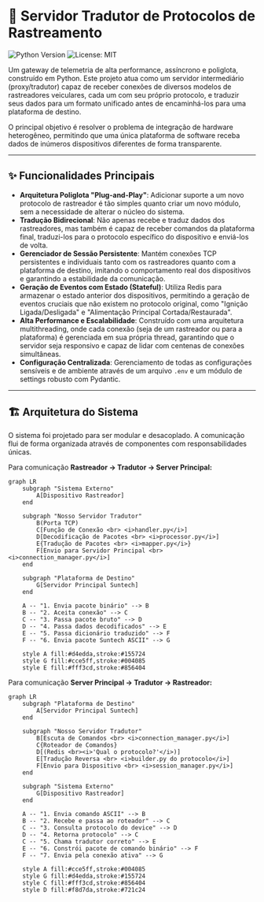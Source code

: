 # 🚀 Servidor Tradutor de Protocolos de Rastreamento

![Python Version](https://img.shields.io/badge/python-3.11+-blue.svg)
![License: MIT](https://img.shields.io/badge/License-MIT-yellow.svg)

Um gateway de telemetria de alta performance, assíncrono e poliglota, construído em Python. Este projeto atua como um servidor intermediário (proxy/tradutor) capaz de receber conexões de diversos modelos de rastreadores veiculares, cada um com seu próprio protocolo, e traduzir seus dados para um formato unificado antes de encaminhá-los para uma plataforma de destino.

O principal objetivo é resolver o problema de integração de hardware heterogêneo, permitindo que uma única plataforma de software receba dados de inúmeros dispositivos diferentes de forma transparente.

---

## ✨ Funcionalidades Principais

* **Arquitetura Poliglota "Plug-and-Play"**: Adicionar suporte a um novo protocolo de rastreador é tão simples quanto criar um novo módulo, sem a necessidade de alterar o núcleo do sistema.
* **Tradução Bidirecional**: Não apenas recebe e traduz dados dos rastreadores, mas também é capaz de receber comandos da plataforma final, traduzi-los para o protocolo específico do dispositivo e enviá-los de volta.
* **Gerenciador de Sessão Persistente**: Mantém conexões TCP persistentes e individuais tanto com os rastreadores quanto com a plataforma de destino, imitando o comportamento real dos dispositivos e garantindo a estabilidade da comunicação.
* **Geração de Eventos com Estado (Stateful)**: Utiliza Redis para armazenar o estado anterior dos dispositivos, permitindo a geração de eventos cruciais que não existem no protocolo original, como "Ignição Ligada/Desligada" e "Alimentação Principal Cortada/Restaurada".
* **Alta Performance e Escalabilidade**: Construído com uma arquitetura multithreading, onde cada conexão (seja de um rastreador ou para a plataforma) é gerenciada em sua própria thread, garantindo que o servidor seja responsivo e capaz de lidar com centenas de conexões simultâneas.
* **Configuração Centralizada**: Gerenciamento de todas as configurações sensíveis e de ambiente através de um arquivo `.env` e um módulo de settings robusto com Pydantic.

---

## 🏗️ Arquitetura do Sistema

O sistema foi projetado para ser modular e desacoplado. A comunicação flui de forma organizada através de componentes com responsabilidades únicas.


Para comunicação **Rastreador -> Tradutor -> Server Principal:**

```mermaid
graph LR
    subgraph "Sistema Externo"
        A[Dispositivo Rastreador]
    end

    subgraph "Nosso Servidor Tradutor"
        B(Porta TCP)
        C[Função de Conexão <br> <i>handler.py</i>]
        D[Decodificação de Pacotes <br> <i>processor.py</i>]
        E{Tradução de Pacotes <br> <i>mapper.py</i>}
        F[Envio para Servidor Principal <br> <i>connection_manager.py</i>]
    end

    subgraph "Plataforma de Destino"
        G[Servidor Principal Suntech]
    end

    A -- "1. Envia pacote binário" --> B
    B -- "2. Aceita conexão" --> C
    C -- "3. Passa pacote bruto" --> D
    D -- "4. Passa dados decodificados" --> E
    E -- "5. Passa dicionário traduzido" --> F
    F -- "6. Envia pacote Suntech ASCII" --> G

    style A fill:#d4edda,stroke:#155724
    style G fill:#cce5ff,stroke:#004085
    style E fill:#fff3cd,stroke:#856404
```


Para comunicação **Server Principal -> Tradutor -> Rastreador:**

```mermaid
graph LR
    subgraph "Plataforma de Destino"
        A[Servidor Principal Suntech]
    end

    subgraph "Nosso Servidor Tradutor"
        B[Escuta de Comandos <br> <i>connection_manager.py</i>]
        C{Roteador de Comandos}
        D[(Redis <br><i>'Qual o protocolo?'</i>)]
        E[Tradução Reversa <br> <i>builder.py do protocolo</i>]
        F[Envio para Dispositivo <br> <i>session_manager.py</i>]
    end

    subgraph "Sistema Externo"
        G[Dispositivo Rastreador]
    end

    A -- "1. Envia comando ASCII" --> B
    B -- "2. Recebe e passa ao roteador" --> C
    C -- "3. Consulta protocolo do device" --> D
    D -- "4. Retorna protocolo" --> C
    C -- "5. Chama tradutor correto" --> E
    E -- "6. Constrói pacote de comando binário" --> F
    F -- "7. Envia pela conexão ativa" --> G

    style A fill:#cce5ff,stroke:#004085
    style G fill:#d4edda,stroke:#155724
    style C fill:#fff3cd,stroke:#856404
    style D fill:#f8d7da,stroke:#721c24